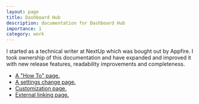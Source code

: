 ```yaml
---
layout: page
title: Dashboard Hub
description: documentation for Dashboard Hub
importance: 1
category: work
---
```


I started as a technical writer at NextUp which was bought out by Appfire. I took ownership of this documentation and have expanded and improved it with new release features, readability improvements and completeness.

<ul>
    <li>
        <a href="https://appfire.atlassian.net/wiki/spaces/RDD/pages/1069711378/How+to+set+the+default+maximum+issue+limit">A "How To" page.</a>
    </li>
    <li>
        <a href="https://appfire.atlassian.net/wiki/spaces/RDD/pages/1157562476/Change+Dashboard+Owner">A settings change page.</a>
    </li>
    <li>
        <a href="https://appfire.atlassian.net/wiki/spaces/RDD/pages/1069809700/monday.com+Custom+Charts">Customization page.</a>
    </li>
    <li>
        <a href="https://appfire.atlassian.net/wiki/spaces/RDD/pages/1209073695/External+Page">External linking page.</a>
    </li>
</ul>